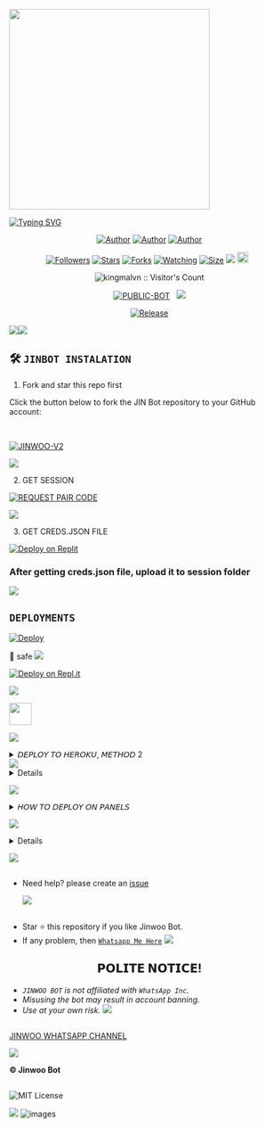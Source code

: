

<img align="center" height="360"
src="https://i.ibb.co/ZpwXnDm3/temp-image.jpg?">

[![Typing SVG](https://readme-typing-svg.herokuapp.com?font=Rockstar-ExtraBold&size=30&pause=1000&color=0000FF&center=true&vCenter=true&width=815&height=60&lines=J+I+N+W+O+O+▇)](https://git.io/typing-svg)
<br>

   </p>
<p align="center">
<a href="https://github.com/kingmalvn"><img title="Author" src="https://img.shields.io/badge/Malvin King-blue?style=for-the-badge&logo=Github"></a> <a href="https://youtube.com/@malvintech2"><img title="Author" src="https://img.shields.io/badge/YT CHANNEL-darkred?style=for-the-badge&logo=youtube"></a> <a href="https://wa.me/263780934873"><img title="Author" src="https://img.shields.io/badge/Contact Me-darkgreen?style=for-the-badge&logo=whatsapp"></a>
<p/> 

 <p align="center">
<a href="https://github.com/kingmalvn/followers"><img title="Followers" src="https://img.shields.io/github/followers/kingmalvn?color=purple&style=flat-square"></a>
<a href="https://github.com/kingmalvn/JINWOO-BOT/stargazers/"><img title="Stars" src="https://img.shields.io/github/stars/kingmalvn/JINWOO-BOT?color=blue&style=flat-square"></a>
<a href="https://github.com/kingmalvn/JINWOO-BOT/network/members"><img title="Forks" src="https://img.shields.io/github/forks/kingmalvn/JINWOO-BOT?color=blue&style=flat-square"></a>
<a href="https://github.com/kingmalvn/JINWOO-BOT/watchers"><img title="Watching" src="https://img.shields.io/github/watchers/kingmalvn/JINWOO-BOT?label=Watchers&color=blue&style=flat-square"></a>
<a href="https://github.com/kingmalvn/JINWOO-BOT/"><img title="Size" src="https://img.shields.io/github/repo-size/kingmalvn/JINWOO-BOT?style=flat-square&color=green"></a>
<a href="https://hits.seeyoufarm.com"><img src="https://hits.seeyoufarm.com/api/count/incr/badge.svg?url=https%3A%2F%2Fgithub.com%2Fkingmalvn%2FJINWOO-BOT&count_bg=%2379C83D&title_bg=%23555555&icon=probot.svg&icon_color=%2300FF6D&title=hits&edge_flat=false"/></a>
<a href="https://github.com/kingmalvn/JINWOO-BOT/graphs/commit-activity"><img height="20" src="https://img.shields.io/badge/Maintained%3F-yes-green.svg"></a>&nbsp;&nbsp;</a>
<p align="center"><img src="https://profile-counter.glitch.me/{JINWOO-BOT}/count.svg" alt="kingmalvn :: Visitor's Count" old_src="https://profile-counter.glitch.me/{kingmalvn}/count.svg" /></p>
<p align="center">
<a href="https://github.com/kingmalvn/JINWOO"BOT"><img title="PUBLIC-BOT" src="https://img.shields.io/static/v1?label=Language&message=English&style=flat-square&color=darkpink"></a> &nbsp;
  <img src="https://komarev.com/ghpvc/?username=JINWOO-BOT&label=VIEWS&style=flat-square&color=blue" />
</a>
<p align="center">
  <a href="https://github.com/kingmalvn/JINWOO-BOT"><img title="Release" src="https://img.shields.io/badge/Release-beta%20v2.0-darkcyan.svg?style=for-the-badge&logo=appveyor" /></a>

<p align='center'>
    </p>
<a><img src='https://i.imgur.com/LyHic3i.gif'/></a><a><img src='https://i.imgur.com/LyHic3i.gif'/></a>

## 🛠️ `JINBOT INSTALATION`



1. Fork and star this repo first

Click the button below to fork the JIN Bot repository to your GitHub account:

  <br>
    <p align="left">
  <a href="https://github.com/kingmalvn/JINWOO-BOT/fork"><img title="JINWOO-V2" src="https://img.shields.io/badge/FORK-JINWOO-V2h?color=darkblue&style=for-the-badge&logo=stackshare"></a>

<a><img src='https://i.imgur.com/LyHic3i.gif'/>

2. GET SESSION
    <br>
    <p align="left">
<a href='https://jin-pair-b741aac7200e.herokuapp.com/' target="_blank"><img alt='REQUEST PAIR CODE' src='https://img.shields.io/badge/Pair_code-100000?style=for-the-badge&logo=scan&logoColor=white&labelColor=darkorange&color=blue'/></a>

<a><img src='https://i.imgur.com/LyHic3i.gif'/>

3. GET CREDS.JSON FILE

<div align="left">
  <a href="https://replit.com/@malvink003/JINWOO-PAIR?v=1">
    <img src="https://img.shields.io/badge/GET%20PAIR%20CODE-Replit-success?style=for-the-badge" alt="Deploy on Replit"/>
  </a>
</div>

### After getting creds.json file, upload it to session folder
<a><img src='https://i.imgur.com/LyHic3i.gif'/>

## `DEPLOYMENTS`
  
[![Deploy](https://www.herokucdn.com/deploy/button.svg)](https://dashboard.heroku.com/new?template=https%3A%2F%2Fgithub.com%2Fkingmalvn%2FJINWOO-BOT) 

💯 safe
    <a><img src='https://i.imgur.com/LyHic3i.gif'/>


[![Deploy on Repl.it](https://repl.it/badge/github/quiec/whatsAlfa)](https://repl.it/github/kingmalvn/JINWOO-BOT)

<a><img src='https://i.imgur.com/LyHic3i.gif'/>

<p align="left">
    <a href="https://app.koyeb.com/apps/deploy?type=git&repository=github.com%2Fkingmalvn%2FJINWOO-BOT&branch=main&name=JINWOO-BOT&builder=dockerfile&env[DATABASE_URL]=&env[SESSION_ID]=Enter+your+session+id+here&env[AUTO_STATUS_SEEN]=true&env=[AUTO_REACT_STATUS]=true&env[OWNER_NUMBER]=Enter+your+number&env[OWNER_NAME]=Enter+your+name&env[TIMEZONE]=Africa/Nairobi">
        <img src="https://www.koyeb.com/static/images/deploy/button.svg" height="40"/>
    </a>
</p>

<a><img src='https://i.imgur.com/LyHic3i.gif'/>


<details>
<summary>𝘋𝘌𝘗𝘓𝘖𝘠 𝘛𝘖 𝘏𝘌𝘙𝘖𝘒𝘜, 𝘔𝘌𝘛𝘏𝘖𝘋 2</summary>
 
* `Fork` JINWOO Repository or `sync` if you had forked.
* `Link` to your WhatsApp using Server 1, 2 or 3
* Incase you use Server 2, paste the session id on settings.js @SESSION_ID
* If you used Server 3, upload the `creds.json` received in the `session` folder.
* Alternatively; you can open the `creds.json` using `Mt manager` or `treb edit` and copy everything and paste at `creds.json` on the `session` folder.
* Go to `src>data>role>owner.json` and enter your number.
* Edit your details at `settings.js` (Optional).
* Create an `heroku` account if you don't have.
* Then choose create new app
* Enter your app name and Create.
* Connect with your GitHub account.
* Search JINWOO-BOT, and connect.
* Press deploy and wait for a few minutes.
* Enjoy.
</details>
<a><img src='https://i.imgur.com/LyHic3i.gif'/>

<details>
<summary>𝘔𝘖𝘙𝘌 𝘋𝘌𝘗𝘓𝘖𝘠𝘔𝘌𝘕𝘛𝘚</summary>
 
<p align="center">
  <a href="https://dashboard.render.com/select-repo?type=web"><img src="https://img.shields.io/badge/render-333333?style=for-the-badge&logo=render&logoColor=FFFFFF"></a>
  <p align="center">
  <a href="https://account.solarhosting.cc/register?ref=6JR38R0T"><img src="https://img.shields.io/badge/solar hosting-000000?style=for-the-badge&logo=solar hosting&logoColor=FFA500"></a>
  <p align="center">
  <a href="https://bot-hosting.net/?aff=1231885228566646795"><img src="https://img.shields.io/badge/bot hosting-000000?style=for-the-badge&logo=bot hosting &logoColor=FFA500"></a>
   <p align="center">
   <a href="https://dashboard.katabump.com/auth/login#5db6cb" target="_blank">
  <img src="https://img.shields.io/badge/Katabump-D6B7D6?style=for-the-badge&logo=server&logoColor=black" alt="Katabump"/></a>
  <p align="center"
  <a href="https://pella.app" target="_blank">
  <img src="https://img.shields.io/badge/Pella_App-16A085?style=for-the-badge&logo=server&logoColor=white" alt="Pella App"/></a>
  <p align="center" 
  <a href="https://daki.cc" target="_blank">
  <img src="https://img.shields.io/badge/Daki_CC-34495E?style=for-the-badge&logo=server&logoColor=white" alt="Daki CC"/>
</a>

</details>

<a><img src='https://i.imgur.com/LyHic3i.gif'/>

<details>
<summary>𝘏𝘖𝘞 𝘛𝘖 𝘋𝘌𝘗𝘓𝘖𝘠 𝘖𝘕 𝘗𝘈𝘕𝘌𝘓𝘚</summary>
 
1. `Fork` the Repository.
2. If already forked then `sync` fork repository.
3. Click on the green `Code` button and click `download as zip`.
4. `Upload` the script zip file to your `panel`.
5. `Unarchieve` the uploaded zip file.
6. Open the `unarchieved folder` and `move` all files to container by typing (`../`)
7. Now go to `console` and `start` bot.
8. Wait for `5-10 mins` to enter your number.
9. Enter your number when requested to get the pair code.
10. Enter pair code in link devices in whatsapp.
11. Deployment successful.
</details>
 
<a><img src='https://i.imgur.com/LyHic3i.gif'/>

<details>
<summary>𝘔𝘈𝘕𝘜𝘈𝘓 𝘐𝘕𝘚𝘛𝘈𝘓𝘓𝘔𝘌𝘕𝘛𝘚</summary>
  
## `REQUIREMENTS`
* [Node.js](https://nodejs.org/en/)
* [Git](https://git-scm.com/downloads)
* [FFmpeg](https://github.com/BtbN/FFmpeg-Builds/releases/download/autobuild-2020-12-08-13-03/ffmpeg-n4.3.1-26-gca55240b8c-win64-gpl-4.3.zip)
* [Libwebp](https://developers.google.com/speed/webp/download)
* Any text editor
  <a><img src='https://i.imgur.com/LyHic3i.gif'/>

## `CLONE REPO & INSTALLATION DEPENDENCIES`
```bash
git clone https://github.com/<your gitHub Username>/JINWOO-BOT.git
cd JINWOO-BOT
npm start
```
<a><img src='https://i.imgur.com/LyHic3i.gif'/>

## `FOR SSH/UBUNTU/LINUX`
```bash
sudo apt-get update
sudo apt-get upgrade -y
sudo apt-get install -y bash
sudo apt-get install -y libwebp
sudo apt-get install -y git
sudo apt-get install -y nodejs
sudo apt-get install -y ffmpeg
sudo apt-get install -y wget
sudo apt-get install -y imagemagick
git clone https://github.com/<your-gitHub-Username>/JINWOO-BOT
cd JINWOO-BOT
npm install
npm start
```
<a><img src='https://i.imgur.com/LyHic3i.gif'/>

## `FOR TERMUX`
```bash
apt update -y && apt upgrade -y && pkg update -y && pkg upgrade -y && pkg install bash -y && pkg install libwebp -y && pkg install git -y && pkg install nodejs -y && pkg install ffmpeg -y && pkg install wget -y && pkg install imagemagick -y && pkg install yarn && termux-setup-storage
cd /sdcard
cd bot folder name
yarn install
npm start
```
<a><img src='https://i.imgur.com/LyHic3i.gif'/>

## `FOR 24/7 ACTIVATION PM2 (TERMUX)`
```bash
npm i -g pm2 && pm2 start index.js && pm2 save && pm2 logs
```
<a><img src='https://i.imgur.com/LyHic3i.gif'/>

## `FOR 24/7 ACTIVATION RE-EXECUTION PM2 (TERMUX)`
```bash
npm i -g pm2 && pm2 start index.js -f && pm2 save && pm2 logs
```
</details>

<a><img src='https://i.imgur.com/LyHic3i.gif'/>

</p>

##
* Need help? please create an <a href="https://github.com/kingmalvn/JINWOO-BOT/issues">issue</a></p>
<a><img src='https://i.imgur.com/LyHic3i.gif'/>

##
- Star ⭐ this repository if you like Jinwoo Bot.
- If any problem, then [`Whatsapp Me Here`](https://wa.me/263780934873)
<a><img src='https://i.imgur.com/LyHic3i.gif'/>

##
<h2 align="center">  𝗣𝗢𝗟𝗜𝗧𝗘 𝗡𝗢𝗧𝗜𝗖𝗘!
</h2>

- *`JINWOO BOT` is not affiliated with `WhatsApp Inc`.*
- *Misusing the bot may result in account banning.*
- *Use at your own risk.*
<a><img src='https://i.imgur.com/LyHic3i.gif'/>

##
 [ JINWOO WHATSAPP CHANNEL ](https://whatsapp.com/channel/0029Vac8SosLY6d7CAFndv3Z)

<a><img src='https://i.imgur.com/LyHic3i.gif'/>

**© Jinwoo Bot**
##
![MIT License](https://img.shields.io/badge/License-green.svg)


<a><img src='https://i.imgur.com/LyHic3i.gif'/>
![images](https://github.com/user-attachments/assets/895d2d7e-479e-4ad5-be63-02486abfa55b)
